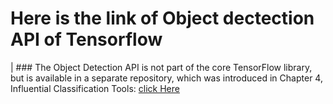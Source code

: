 # Here is the link of Object dectection API of Tensorflow
| ### The Object Detection API is not part of the core TensorFlow library, but is available in a
separate repository, which was introduced in Chapter 4, Influential Classification
Tools: [click Here ](https://github.com/tensorflow/models/tree/master/research/object_detection)
